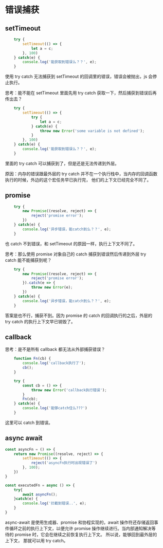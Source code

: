 # 错误捕获

## setTimeout

```js
    try {
        setTimeout(() => {
            let a = c;
        }, 100)
    } catch(e) {
        console.log('能获取到错误么？？', e);
    }
```

使用 try catch 无法捕获到 setTimeout 的回调里的错误，错误会被抛出，js 会停止执行。

思考：能不能在 setTimeout 里面先用 try catch 获取一下，然后捕获到错误后再传出去？

```js
    try {
        setTimeout(() => {
            try {
                let a = c;
            } catch(e) {
                throw new Error('some variable is not defined');
            }
        }, 100)
    } catch(e) {
        console.log('能获取到错误么？？', e);
    }
```

里面的 try catch 可以捕获到了，但是还是无法传递到外层。

原因：内存的错误跟最外层的 try catch 并不在一个执行栈中，当内存的回调函数执行的时候，外边的这个宏任务早已执行完， 他们的上下文已经完全不同了。

## promise

```js
    try {
        new Promise((resolve, reject) => {
            reject('promise error');
        })
    } catch(e) {
        console.log('异步错误，能catch到么？？', e);
    }
```

也 catch 不到错误，和 setTimeout 的原因一样，执行上下文不同了。

思考：那么使用 promise 对象自己的 catch 捕获到错误然后传递到外层 try catch 能不能捕获到呢？

```js
    try {
        new Promise((resolve, reject) => {
            reject('promise error');
        }).catch(e => {
            throw new Error(e);
        })
    } catch(e) {
        console.log('异步错误，能catch到么？？', e);
    }
```

答案是也不行，捕获不到。因为 promise 的 catch 的回调执行的之后，外层的 try catch 的执行上下文早已销毁了。

## callback

思考：是不是所有 callback 都无法从外部捕获错误？

```js
    function Fn(cb) {
        console.log('callback执行了');
        cb();
    }

    try {
        const cb = () => {
            throw new Error('callback执行错误');
        }
        Fn(cb);
    } catch(e) {
        console.log('能够catch住么???')
    }
```

这里可以 catch 到错误。

## async await

```js
const asyncFn = () => {
    return new Promise((resolve, reject) => {
        setTimeout(() => {
            reject('asyncFn执行时出现错误了')
        }, 100);
    })
}

const executedFn = async () => {
    try{
        await asyncFn();
    }catch(e) {
        console.log('拦截到错误..', e);
    }
}
```

async-await 是使用生成器、promise 和协程实现的，await 操作符还存储返回事件循环之前的执行上下文，以便允许 promise 操作继续进行。当内部通知解决等待的 promise 时，它会在继续之前恢复执行上下文。 所以说，能够回到最外层的上下文， 那就可以用 try catch。